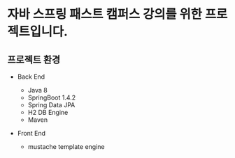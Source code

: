 # 자바 스프링 패스트 캠퍼스 강의를 위한 프로젝트입니다.

## 프로젝트 환경

- Back End
    - Java 8
    - SpringBoot 1.4.2
    - Spring Data JPA
    - H2 DB Engine
    - Maven

- Front End
    - mustache template engine